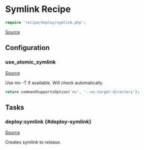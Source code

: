 <!-- DO NOT EDIT THIS FILE! -->
<!-- Instead edit recipe/deploy/symlink.php -->
<!-- Then run bin/docgen -->

# Symlink Recipe

```php
require 'recipe/deploy/symlink.php';
```

[Source](/recipe/deploy/symlink.php)


## Configuration
### use_atomic_symlink
[Source](https://github.com/deployphp/deployer/blob/master/recipe/deploy/symlink.php#L6)

Use mv -T if available. Will check automatically.

```php title="Default value"
return commandSupportsOption('mv', '--no-target-directory');
```



## Tasks

### deploy\:symlink {#deploy-symlink}
[Source](https://github.com/deployphp/deployer/blob/master/recipe/deploy/symlink.php#L11)

Creates symlink to release.




